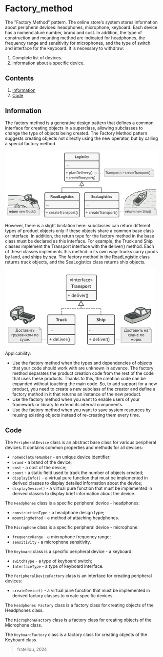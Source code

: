 # Factory_method

The "Factory Method" pattern.
The online store's system stores information about peripheral devices: headphones, microphone, keyboard. Each device has a nomenclature number, brand and cost. In addition, the type of construction and mounting method are indicated for headphones, the frequency range and sensitivity for microphones, and the type of switch and interface for the keyboard. 
It is necessary to withdraw: 
1. Complete list of devices. 
2. Information about a specific device. 

## Contents

1. [Information](#information) 
2. [Code](#code) 

## Information

The factory method is a generative design pattern that defines a common interface for creating objects in a superclass, allowing subclasses to change the type of objects being created.
The Factory Method pattern suggests creating objects not directly using the new operator, but by calling a special factory method.

![Factory_method](./images/image_1.png)

However, there is a slight limitation here: subclasses can return different types of product objects only if these objects share a common base class or interface. In addition, the return type for the factory method in the base class must be declared as this interface.
For example, the Truck and Ship classes implement the Transport interface with the deliver() method. Each of these classes implements this method in its own way: trucks carry goods by land, and ships by sea. The factory method in the RoadLogistic class returns truck objects, and the SeaLogistics class returns ship objects.

![Factory_method](./images/image_2.png)

Applicability:
- Use the factory method when the types and dependencies of objects that your code should work with are unknown in advance. The factory method separates the product creation code from the rest of the code that uses these products. Thanks to this, the creation code can be expanded without touching the main code. So, to add support for a new product, you need to create a new subclass of the creator and define a factory method in it that returns an instance of the new product.
- Use the factory method when you want to enable users of your framework or library to extend its internal components.
- Use the factory method when you want to save system resources by reusing existing objects instead of re-creating them every time.

## Code

The `PeripheralDevice` class is an abstract base class for various peripheral devices. It contains common properties and methods for all devices:
- `nomenclatureNumber` - an unique device identifier;
- `brand` - a brand of the device;
- `cost` - a cost of the device;
- `count` - a static field used to track the number of objects created;
- `displayInfo()` - a virtual pure function that must be implemented in derived classes to display detailed information about the device;
- `displayDevice()` - a virtual pure function that must be implemented in derived classes to display brief information about the device.

The `Headphones` class is a specific peripheral device - headphones:
- `constructionType` - a headphone design type;
- `mountingMethod` - a method of attaching headphones.

The `Microphone` class is a specific peripheral device - microphone:
- `frequencyRange` - a microphone frequency range;
- `sensitivity` - a microphone sensitivity.

The `Keyboard` class is a specific peripheral device - a keyboard:
- `switchType` - a type of keyboard switch;
- `InterfaceType` - a type of keyboard interface.

The `PeripheralDeviceFactory` class is an interface for creating peripheral devices:
- `createDevice()` - a virtual pure function that must be implemented in derived factory classes to create specific devices.

The `Headphones Factory` class is a factory class for creating objects of the Headphones class.

The `MicrophoneFactory` class is a factory class for creating objects of the Microphone class.

The `KeyboardFactory` class is a factory class for creating objects of the Keyboard class.

>
>fratellou, 2024